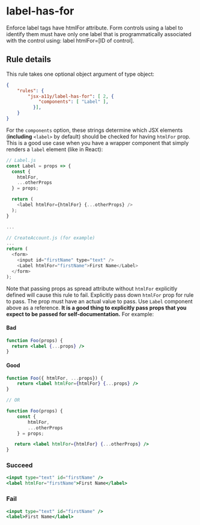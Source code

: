 # label-has-for

Enforce label tags have htmlFor attribute. Form controls using a label to identify them must have only one label that is programmatically associated with the control using: label htmlFor=[ID of control].

## Rule details

This rule takes one optional object argument of type object:

```json
{
    "rules": {
        "jsx-a11y/label-has-for": [ 2, {
            "components": [ "Label" ],
          }],
    }
}
```

For the `components` option, these strings determine which JSX elements (**including** `<label>` by default) should be checked for having `htmlFor` prop. This is a good use case when you have a wrapper component that simply renders a `label` element (like in React):

```js
// Label.js
const Label = props => {
  const {
    htmlFor,
    ...otherProps
  } = props;

  return (
    <label htmlFor={htmlFor} {...otherProps} />
  );
}

...

// CreateAccount.js (for example)
...
return (
  <form>
    <input id="firstName" type="text" />
    <Label htmlFor="firstName">First Name</Label>
  </form>
);
```

Note that passing props as spread attribute without `htmlFor` explicitly defined will cause this rule to fail. Explicitly pass down `htmlFor` prop for rule to pass. The prop must have an actual value to pass. Use `Label` component above as a reference. **It is a good thing to explicitly pass props that you expect to be passed for self-documentation.** For example:

#### Bad
```jsx
function Foo(props) {
  return <label {...props} />
}
```

#### Good
```jsx
function Foo({ htmlFor, ...props}) {
    return <label htmlFor={htmlFor} {...props} />
}

// OR

function Foo(props) {
    const {
        htmlFor,
        ...otherProps
    } = props;

   return <label htmlFor={htmlFor} {...otherProps} />
}
```

### Succeed
```jsx
<input type="text" id="firstName" />
<label htmlFor="firstName">First Name</label>
```

### Fail
```jsx
<input type="text" id="firstName" />
<label>First Name</label>
```

